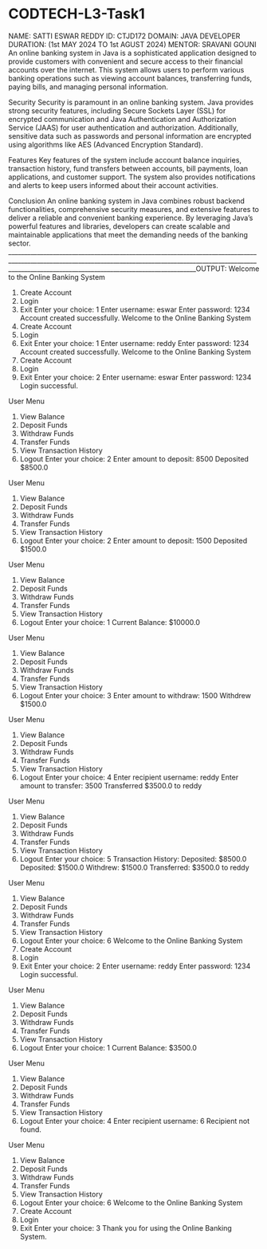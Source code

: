 # CODTECH-L3-Task1
NAME: SATTI ESWAR REDDY ID: CTJD172 DOMAIN: JAVA DEVELOPER DURATION: (1st MAY 2024 TO 1st AGUST 2024) MENTOR: SRAVANI GOUNI
An online banking system in Java is a sophisticated application designed to provide customers with convenient and secure access to their financial accounts over the internet. This system allows users to perform various banking operations such as viewing account balances, transferring funds, paying bills, and managing personal information.

Security
Security is paramount in an online banking system. Java provides strong security features, including Secure Sockets Layer (SSL) for encrypted communication and Java Authentication and Authorization Service (JAAS) for user authentication and authorization. Additionally, sensitive data such as passwords and personal information are encrypted using algorithms like AES (Advanced Encryption Standard).

Features
Key features of the system include account balance inquiries, transaction history, fund transfers between accounts, bill payments, loan applications, and customer support. The system also provides notifications and alerts to keep users informed about their account activities.

Conclusion
An online banking system in Java combines robust backend functionalities, comprehensive security measures, and extensive features to deliver a reliable and convenient banking experience. By leveraging Java’s powerful features and libraries, developers can create scalable and maintainable applications that meet the demanding needs of the banking sector.
_______________________________________________________________________________________________________________________________________________________________________________________________________________________OUTPUT:
Welcome to the Online Banking System
1. Create Account
2. Login
3. Exit
Enter your choice: 1
Enter username: eswar
Enter password: 1234
Account created successfully.
Welcome to the Online Banking System
1. Create Account
2. Login
3. Exit
Enter your choice: 1
Enter username: reddy
Enter password: 1234
Account created successfully.
Welcome to the Online Banking System
1. Create Account
2. Login
3. Exit
Enter your choice: 2
Enter username: eswar
Enter password: 1234
Login successful.

User Menu
1. View Balance
2. Deposit Funds
3. Withdraw Funds
4. Transfer Funds
5. View Transaction History
6. Logout
Enter your choice: 2
Enter amount to deposit: 8500
Deposited $8500.0

User Menu
1. View Balance
2. Deposit Funds
3. Withdraw Funds
4. Transfer Funds
5. View Transaction History
6. Logout
Enter your choice: 2
Enter amount to deposit: 1500
Deposited $1500.0

User Menu
1. View Balance
2. Deposit Funds
3. Withdraw Funds
4. Transfer Funds
5. View Transaction History
6. Logout
Enter your choice: 1
Current Balance: $10000.0

User Menu
1. View Balance
2. Deposit Funds
3. Withdraw Funds
4. Transfer Funds
5. View Transaction History
6. Logout
Enter your choice: 3
Enter amount to withdraw: 1500
Withdrew $1500.0

User Menu
1. View Balance
2. Deposit Funds
3. Withdraw Funds
4. Transfer Funds
5. View Transaction History
6. Logout
Enter your choice: 4
Enter recipient username: reddy
Enter amount to transfer: 3500
Transferred $3500.0 to reddy

User Menu
1. View Balance
2. Deposit Funds
3. Withdraw Funds
4. Transfer Funds
5. View Transaction History
6. Logout
Enter your choice: 5
Transaction History:
Deposited: $8500.0
Deposited: $1500.0
Withdrew: $1500.0
Transferred: $3500.0 to reddy

User Menu
1. View Balance
2. Deposit Funds
3. Withdraw Funds
4. Transfer Funds
5. View Transaction History
6. Logout
Enter your choice: 6
Welcome to the Online Banking System
1. Create Account
2. Login
3. Exit
Enter your choice: 2
Enter username: reddy
Enter password: 1234
Login successful.

User Menu
1. View Balance
2. Deposit Funds
3. Withdraw Funds
4. Transfer Funds
5. View Transaction History
6. Logout
Enter your choice: 1
Current Balance: $3500.0

User Menu
1. View Balance
2. Deposit Funds
3. Withdraw Funds
4. Transfer Funds
5. View Transaction History
6. Logout
Enter your choice: 4
Enter recipient username: 6
Recipient not found.

User Menu
1. View Balance
2. Deposit Funds
3. Withdraw Funds
4. Transfer Funds
5. View Transaction History
6. Logout
Enter your choice: 6
Welcome to the Online Banking System
1. Create Account
2. Login
3. Exit
Enter your choice: 3
Thank you for using the Online Banking System.
